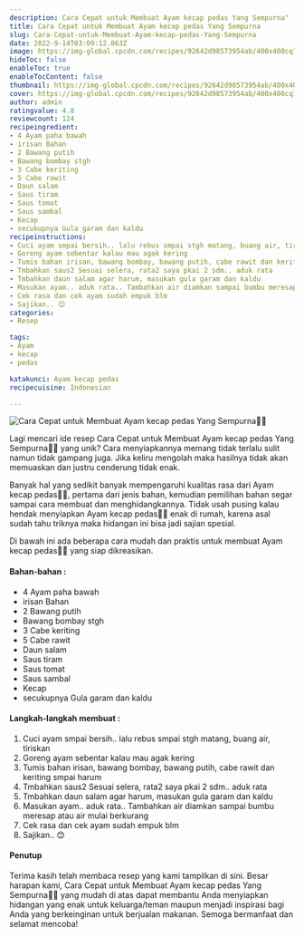 ```yaml
---
description: Cara Cepat untuk Membuat Ayam kecap pedas Yang Sempurna"
title: Cara Cepat untuk Membuat Ayam kecap pedas Yang Sempurna
slug: Cara-Cepat-untuk-Membuat-Ayam-kecap-pedas-Yang-Sempurna
date: 2022-9-14T03:09:12.063Z
image: https://img-global.cpcdn.com/recipes/92642d98573954ab/400x400cq70/photo.jpg
hideToc: false
enableToc: true
enableTocContent: false
thumbnail: https://img-global.cpcdn.com/recipes/92642d98573954ab/400x400cq70/photo.jpg
cover: https://img-global.cpcdn.com/recipes/92642d98573954ab/400x400cq70/photo.jpg
author: admin
ratingvalue: 4.8
reviewcount: 124
recipeingredient:
- 4 Ayam paha bawah
- irisan Bahan
- 2 Bawang putih
- Bawang bombay stgh
- 3 Cabe keriting
- 5 Cabe rawit
- Daun salam
- Saus tiram
- Saus tomat
- Saus sambal
- Kecap
- secukupnya Gula garam dan kaldu
recipeinstructions:
- Cuci ayam smpai bersih.. lalu rebus smpai stgh matang, buang air, tiriskan
- Goreng ayam sebentar kalau mau agak kering
- Tumis bahan irisan, bawang bombay, bawang putih, cabe rawit dan keriting smpai harum
- Tmbahkan saus2 Sesuai selera, rata2 saya pkai 2 sdm.. aduk rata
- Tmbahkan daun salam agar harum, masukan gula garam dan kaldu
- Masukan ayam.. aduk rata.. Tambahkan air diamkan sampai bumbu meresap atau air mulai berkurang
- Cek rasa dan cek ayam sudah empuk blm
- Sajikan.. 😊
categories:
- Resep

tags:
- Ayam
- kecap
- pedas

katakunci: Ayam kecap pedas
recipecuisine: Indonesian

---
```


![Cara Cepat untuk Membuat Ayam kecap pedas Yang Sempurna👩‍🍳](https://img-global.cpcdn.com/recipes/92642d98573954ab/400x400cq70/photo.jpg)

Lagi mencari ide resep Cara Cepat untuk Membuat Ayam kecap pedas Yang Sempurna👩‍🍳 yang unik? Cara menyiapkannya memang tidak terlalu sulit namun tidak gampang juga. Jika keliru mengolah maka hasilnya tidak akan memuaskan dan justru cenderung tidak enak.

Banyak hal yang sedikit banyak mempengaruhi kualitas rasa dari Ayam kecap pedas👩‍🍳, pertama dari jenis bahan, kemudian pemilihan bahan segar sampai cara membuat dan menghidangkannya. Tidak usah pusing kalau hendak menyiapkan Ayam kecap pedas👩‍🍳 enak di rumah, karena asal sudah tahu triknya maka hidangan ini bisa jadi sajian spesial.

Di bawah ini ada beberapa cara mudah dan praktis untuk membuat Ayam kecap pedas👩‍🍳 yang siap dikreasikan.

<!--inarticleads1-->

#### Bahan-bahan :

- 4 Ayam paha bawah
- irisan Bahan
- 2 Bawang putih
- Bawang bombay stgh
- 3 Cabe keriting
- 5 Cabe rawit
- Daun salam
- Saus tiram
- Saus tomat
- Saus sambal
- Kecap
- secukupnya Gula garam dan kaldu

<!--inarticleads2-->

#### Langkah-langkah membuat :

1. Cuci ayam smpai bersih.. lalu rebus smpai stgh matang, buang air, tiriskan
1. Goreng ayam sebentar kalau mau agak kering
1. Tumis bahan irisan, bawang bombay, bawang putih, cabe rawit dan keriting smpai harum
1. Tmbahkan saus2 Sesuai selera, rata2 saya pkai 2 sdm.. aduk rata
1. Tmbahkan daun salam agar harum, masukan gula garam dan kaldu
1. Masukan ayam.. aduk rata.. Tambahkan air diamkan sampai bumbu meresap atau air mulai berkurang
1. Cek rasa dan cek ayam sudah empuk blm
1. Sajikan.. 😊

#### Penutup

Terima kasih telah membaca resep yang kami tampilkan di sini. Besar harapan kami, Cara Cepat untuk Membuat Ayam kecap pedas Yang Sempurna👩‍🍳 yang mudah di atas dapat membantu Anda menyiapkan hidangan yang enak untuk keluarga/teman maupun menjadi inspirasi bagi Anda yang berkeinginan untuk berjualan makanan. Semoga bermanfaat dan selamat mencoba!